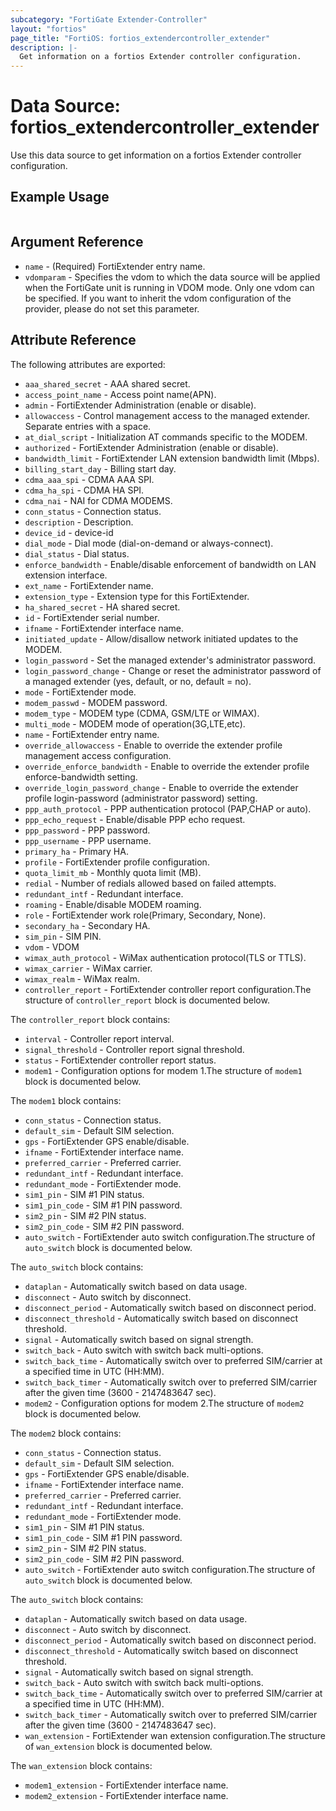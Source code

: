 ```yaml
---
subcategory: "FortiGate Extender-Controller"
layout: "fortios"
page_title: "FortiOS: fortios_extendercontroller_extender"
description: |-
  Get information on a fortios Extender controller configuration.
---
```


# Data Source: fortios_extendercontroller_extender
Use this data source to get information on a fortios Extender controller configuration.


## Example Usage

```hcl

```

## Argument Reference

* `name` - (Required) FortiExtender entry name.
* `vdomparam` - Specifies the vdom to which the data source will be applied when the FortiGate unit is running in VDOM mode. Only one vdom can be specified. If you want to inherit the vdom configuration of the provider, please do not set this parameter.

## Attribute Reference

The following attributes are exported:

* `aaa_shared_secret` - AAA shared secret.
* `access_point_name` - Access point name(APN).
* `admin` - FortiExtender Administration (enable or disable).
* `allowaccess` - Control management access to the managed extender. Separate entries with a space.
* `at_dial_script` - Initialization AT commands specific to the MODEM.
* `authorized` - FortiExtender Administration (enable or disable).
* `bandwidth_limit` - FortiExtender LAN extension bandwidth limit (Mbps).
* `billing_start_day` - Billing start day.
* `cdma_aaa_spi` - CDMA AAA SPI.
* `cdma_ha_spi` - CDMA HA SPI.
* `cdma_nai` - NAI for CDMA MODEMS.
* `conn_status` - Connection status.
* `description` - Description.
* `device_id` - device-id
* `dial_mode` - Dial mode (dial-on-demand or always-connect).
* `dial_status` - Dial status.
* `enforce_bandwidth` - Enable/disable enforcement of bandwidth on LAN extension interface.
* `ext_name` - FortiExtender name.
* `extension_type` - Extension type for this FortiExtender.
* `ha_shared_secret` - HA shared secret.
* `id` - FortiExtender serial number.
* `ifname` - FortiExtender interface name.
* `initiated_update` - Allow/disallow network initiated updates to the MODEM.
* `login_password` - Set the managed extender's administrator password.
* `login_password_change` - Change or reset the administrator password of a managed extender (yes, default, or no, default = no).
* `mode` - FortiExtender mode.
* `modem_passwd` - MODEM password.
* `modem_type` - MODEM type (CDMA, GSM/LTE or WIMAX).
* `multi_mode` - MODEM mode of operation(3G,LTE,etc).
* `name` - FortiExtender entry name.
* `override_allowaccess` - Enable to override the extender profile management access configuration.
* `override_enforce_bandwidth` - Enable to override the extender profile enforce-bandwidth setting.
* `override_login_password_change` - Enable to override the extender profile login-password (administrator password) setting.
* `ppp_auth_protocol` - PPP authentication protocol (PAP,CHAP or auto).
* `ppp_echo_request` - Enable/disable PPP echo request.
* `ppp_password` - PPP password.
* `ppp_username` - PPP username.
* `primary_ha` - Primary HA.
* `profile` - FortiExtender profile configuration.
* `quota_limit_mb` - Monthly quota limit (MB).
* `redial` - Number of redials allowed based on failed attempts.
* `redundant_intf` - Redundant interface.
* `roaming` - Enable/disable MODEM roaming.
* `role` - FortiExtender work role(Primary, Secondary, None).
* `secondary_ha` - Secondary HA.
* `sim_pin` - SIM PIN.
* `vdom` - VDOM
* `wimax_auth_protocol` - WiMax authentication protocol(TLS or TTLS).
* `wimax_carrier` - WiMax carrier.
* `wimax_realm` - WiMax realm.
* `controller_report` - FortiExtender controller report configuration.The structure of `controller_report` block is documented below.

The `controller_report` block contains:

* `interval` - Controller report interval.
* `signal_threshold` - Controller report signal threshold.
* `status` - FortiExtender controller report status.
* `modem1` - Configuration options for modem 1.The structure of `modem1` block is documented below.

The `modem1` block contains:

* `conn_status` - Connection status.
* `default_sim` - Default SIM selection.
* `gps` - FortiExtender GPS enable/disable.
* `ifname` - FortiExtender interface name.
* `preferred_carrier` - Preferred carrier.
* `redundant_intf` - Redundant interface.
* `redundant_mode` - FortiExtender mode.
* `sim1_pin` - SIM #1 PIN status.
* `sim1_pin_code` - SIM #1 PIN password.
* `sim2_pin` - SIM #2 PIN status.
* `sim2_pin_code` - SIM #2 PIN password.
* `auto_switch` - FortiExtender auto switch configuration.The structure of `auto_switch` block is documented below.

The `auto_switch` block contains:

* `dataplan` - Automatically switch based on data usage.
* `disconnect` - Auto switch by disconnect.
* `disconnect_period` - Automatically switch based on disconnect period.
* `disconnect_threshold` - Automatically switch based on disconnect threshold.
* `signal` - Automatically switch based on signal strength.
* `switch_back` - Auto switch with switch back multi-options.
* `switch_back_time` - Automatically switch over to preferred SIM/carrier at a specified time in UTC (HH:MM).
* `switch_back_timer` - Automatically switch over to preferred SIM/carrier after the given time (3600 - 2147483647 sec).
* `modem2` - Configuration options for modem 2.The structure of `modem2` block is documented below.

The `modem2` block contains:

* `conn_status` - Connection status.
* `default_sim` - Default SIM selection.
* `gps` - FortiExtender GPS enable/disable.
* `ifname` - FortiExtender interface name.
* `preferred_carrier` - Preferred carrier.
* `redundant_intf` - Redundant interface.
* `redundant_mode` - FortiExtender mode.
* `sim1_pin` - SIM #1 PIN status.
* `sim1_pin_code` - SIM #1 PIN password.
* `sim2_pin` - SIM #2 PIN status.
* `sim2_pin_code` - SIM #2 PIN password.
* `auto_switch` - FortiExtender auto switch configuration.The structure of `auto_switch` block is documented below.

The `auto_switch` block contains:

* `dataplan` - Automatically switch based on data usage.
* `disconnect` - Auto switch by disconnect.
* `disconnect_period` - Automatically switch based on disconnect period.
* `disconnect_threshold` - Automatically switch based on disconnect threshold.
* `signal` - Automatically switch based on signal strength.
* `switch_back` - Auto switch with switch back multi-options.
* `switch_back_time` - Automatically switch over to preferred SIM/carrier at a specified time in UTC (HH:MM).
* `switch_back_timer` - Automatically switch over to preferred SIM/carrier after the given time (3600 - 2147483647 sec).
* `wan_extension` - FortiExtender wan extension configuration.The structure of `wan_extension` block is documented below.

The `wan_extension` block contains:

* `modem1_extension` - FortiExtender interface name.
* `modem2_extension` - FortiExtender interface name.
